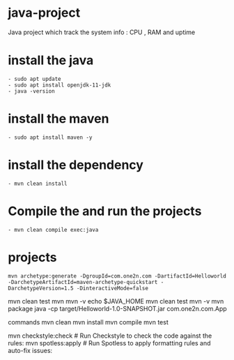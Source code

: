 # java-project
Java project which track the system info : CPU , RAM and uptime

# install the java
    - sudo apt update
    - sudo apt install openjdk-11-jdk
    - java -version

#  install the maven
    - sudo apt install maven -y
# install the dependency
    - mvn clean install
# Compile the and run the projects
    - mvn clean compile exec:java
# projects
    mvn archetype:generate -DgroupId=com.one2n.com -DartifactId=Helloworld -DarchetypeArtifactId=maven-archetype-quickstart -DarchetypeVersion=1.5 -DinteractiveMode=false


mvn clean test
 mvn
 mvn -v
 echo $JAVA_HOME
 mvn clean test
 mvn -v
 mvn package
 java -cp target/Helloworld-1.0-SNAPSHOT.jar com.one2n.com.App


 commands
 mvn clean
 mvn install 
 mvn compile 
 mvn test
 

 mvn checkstyle:check # Run Checkstyle to check the code against the rules:
 mvn spotless:apply # Run Spotless to apply formatting rules and auto-fix issues: